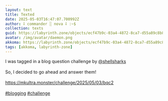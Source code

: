```yaml
---
layout: text
title: Texted
date: 2025-05-03T16:47:07.700992Z
author: ⸸ commander ░ nova ⸸ :~$
collection: texts
guid: https://labyrinth.zone/objects/ecf47b9c-03a4-4872-8ca7-d55a89c8b877
avatar: /img/avatar/daemon.png
akkoma: https://labyrinth.zone/objects/ecf47b9c-03a4-4872-8ca7-d55a89c8b877
tags: [akkoma, labyrinth-zone]
---
```


<p>I was tagged in a blog question challenge by <span class="h-card"><a class="u-url mention" data-user="AgDTdqyrxPQGUiU2G8" href="https://shellsharks.social/@shellsharks" rel="ugc">@<span>shellsharks</span></a></span> <br><br>So, I decided to go ahead and answer them!<br><br><a href="https://mkultra.monster/challenge/2025/05/03/bqc2" rel="ugc">https://mkultra.monster/challenge/2025/05/03/bqc2</a><br><br><a class="hashtag" data-tag="blogging" href="https://labyrinth.zone/tag/blogging" rel="tag ugc">#blogging</a> <a class="hashtag" data-tag="challenge" href="https://labyrinth.zone/tag/challenge" rel="tag ugc">#challenge</a></p>